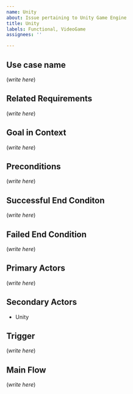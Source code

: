 ```yaml
---
name: Unity
about: Issue pertaining to Unity Game Engine
title: Unity
labels: Functional, VideoGame
assignees: ''

---
```


## Use case name

(*write here*)

## Related Requirements

(*write here*)

## Goal in Context

(*write here*)

## Preconditions

(*write here*)

## Successful End Conditon

(*write here*)

## Failed End Condition

(*write here*)

## Primary Actors

(*write here*)

## Secondary Actors

- Unity

## Trigger

(*write here*)

## Main Flow

(*write here*)
